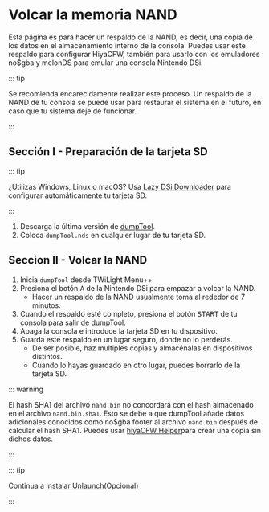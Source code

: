 ---
---

# Volcar la memoria NAND

Esta página es para hacer un respaldo de la NAND, es decir, una copia de los datos en el almacenamiento interno de la consola. Puedes usar este respaldo para configurar HiyaCFW, también para usarlo con los emuladores no$gba y melonDS para emular una consola Nintendo DSi.

::: tip

Se recomienda encarecidamente realizar este proceso. Un respaldo de la NAND de tu consola se puede usar para restaurar el sistema en el futuro, en caso que tu sistema deje de funcionar.

:::

## Sección I - Preparación de la tarjeta SD

::: tip

¿Utilizas Windows, Linux o macOS? Usa [Lazy DSi Downloader](lazy-dsi-downloader) para configurar automáticamente tu tarjeta SD.

:::

1. Descarga la última versión de [dumpTool](https://github.com/zoogie/dumpTool/releases/latest/download/dumpTool.nds).
1. Coloca `dumpTool.nds` en cualquier lugar de tu tarjeta SD.

## Seccion II - Volcar la NAND
1. Inicia `dumpTool` desde TWiLight Menu++
1. Presiona el botón <kbd class="face">A</kbd> de la Nintendo DSi para empazar a volcar la NAND.
   - Hacer un respaldo de la NAND usualmente toma al rededor de 7 minutos.
1. Cuando el respaldo esté completo, presiona el botón <kbd>START</kbd> de tu consola para salir de dumpTool.
1. Apaga la consola e introduce la tarjeta SD en tu dispositivo.
1. Guarda este respaldo en un lugar seguro, donde no lo perderás.
   - De ser posible, haz multiples copias y almacénalas en dispositivos distintos.
   - Cuando lo hayas guardado en otro lugar, puedes borrarlo de la tarjeta SD.

::: warning

El hash SHA1 del archivo `nand.bin` no concordará con el hash almacenado en el archivo `nand.bin.sha1`. Esto se debe a que dumpTool añade datos adicionales conocidos como no$gba footer al archivo `nand.bin` después de calcular el hash SHA1. Puedes usar [hiyaCFW Helper](https://github.com/mondul/HiyaCFW-Helper/releases)para crear una copia sin dichos datos.

:::

::: tip

Continua a [Instalar Unlaunch](installing-unlaunch)(Opcional)

:::

